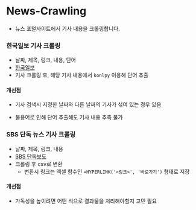 # News-Crawling
- 뉴스 포털사이트에서 기사 내용을 크롤링합니다.



### 한국일보 기사 크롤링

- 날짜, 제목, 링크, 내용, 단어
- [한국일보](https://www.hankookilbo.com/Search?searchText=)
- 기사 크롤링 후, 해당 기사 내용에서  `konlpy` 이용해 단어 추출

#### 개선점

- 기사 검색시 지정한 날짜와 다른 날짜의 기사가 섞여 있는 경우 있음

- 불용어로 인해 단어 추출해도 기사 내용 추측 불가





### SBS 단독 뉴스 기사 크롤링

- 날짜, 제목, 링크, 내용
- [SBS 단독보도](https://news.sbs.co.kr/news/newsPlusList.do?themeId=10000000034&plink=TOPWORD&cooper=SBSNEWSEND)
- 크롤링 후 csv로 변환
  - 변환시 링크는 엑셀 함수인 `=HYPERLINK('<링크>', '바로가기')` 형태로 저장

#### 개선점

- 가독성을 높이려면 어떤 식으로 결과물을 처리해야할지 고민 필요
